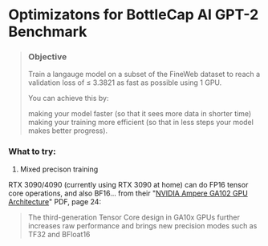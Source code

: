 # Optimizatons for BottleCap AI GPT-2 Benchmark

> ### Objective
> Train a langauge model on a subset of the FineWeb dataset to reach a validation loss of ≤ 3.3821 as fast as possible using 1 GPU.
>
> You can achieve this by:
>
> making your model faster (so that it sees more data in shorter time)
making your training more efficient (so that in less steps your model makes better progress).

### What to try:

1. Mixed precison training

RTX 3090/4090 (currently using RTX 3090 at home) can do FP16 tensor core operations, and also BF16... from their "[NVIDIA Ampere GA102 GPU Architecture](https://images.nvidia.com/aem-dam/en-zz/Solutions/geforce/ampere/pdf/NVIDIA-ampere-GA102-GPU-Architecture-Whitepaper-V1.pdf)" PDF, page 24:

> The third-generation Tensor Core design in GA10x GPUs further increases raw performance
and brings new precision modes such as TF32 and BFloat16


